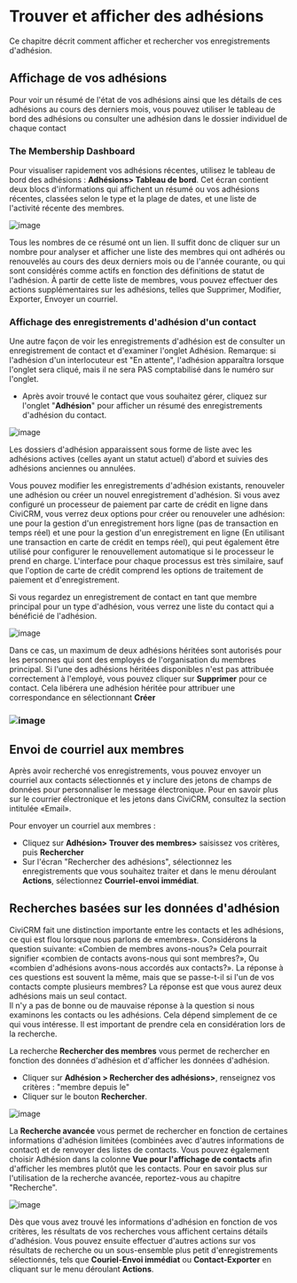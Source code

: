 Trouver et afficher des adhésions
===============================

Ce chapitre décrit comment afficher et rechercher vos enregistrements d'adhésion.

Affichage de vos adhésions
------------------------

Pour voir un résumé de l'état de vos adhésions ainsi que les détails de ces adhésions au cours des derniers mois, vous pouvez utiliser le tableau de bord des adhésions ou consulter une adhésion dans le dossier individuel de chaque contact 



### The Membership Dashboard

Pour visualiser rapidement vos adhésions récentes, utilisez le tableau de bord des adhésions : **Adhésions> Tableau de bord**. Cet écran contient deux blocs d'informations qui affichent un résumé ou vos adhésions récentes, classées selon le type et la plage de dates, et une liste de l'activité récente des membres.

![image](../img/CiviCRM-CiviMember-Memebership-Summary_2.jpg)

Tous les nombres de ce résumé ont un lien. Il suffit donc de cliquer sur un nombre pour analyser et afficher une liste des membres qui ont adhérés ou renouvelés au cours des deux derniers mois ou de l'année courante, ou qui sont considérés comme actifs en fonction des définitions de statut de l'adhésion. À partir de cette liste de membres, vous pouvez effectuer des actions supplémentaires sur les adhésions, telles que Supprimer, Modifier, Exporter, Envoyer un courriel.

### Affichage des enregistrements d'adhésion d'un contact

Une autre façon de voir les enregistrements d'adhésion est de consulter un enregistrement de contact et d'examiner l'onglet Adhésion. Remarque: si l'adhésion d'un interlocuteur est "En attente", l'adhésion apparaîtra lorsque l'onglet sera cliqué, mais il ne sera PAS comptabilisé dans le numéro sur l'onglet.
- Après avoir trouvé le contact que vous souhaitez gérer, cliquez sur l'onglet "**Adhésion**" pour afficher un résumé des enregistrements d'adhésion du contact.

![image](../img/CiviCRM_update-CiviCore-Contact_MembershipTabs-en.jpg)

Les dossiers d'adhésion apparaissent sous forme de liste avec les adhésions actives (celles ayant un statut actuel) d'abord et suivies des adhésions anciennes ou annulées.

Vous pouvez modifier les enregistrements d'adhésion existants, renouveler une adhésion ou créer un nouvel enregistrement d'adhésion. Si vous avez configuré un processeur de paiement par carte de crédit en ligne dans CiviCRM, vous verrez deux options pour créer ou renouveler une adhésion: une pour la gestion d'un enregistrement hors ligne (pas de transaction en temps réel) et une pour la gestion d'un enregistrement en ligne (En utilisant une transaction en carte de crédit en temps réel), qui peut également être utilisé pour configurer le renouvellement automatique si le processeur le prend en charge. L'interface pour chaque processus est très similaire, sauf que l'option de carte de crédit comprend les options de traitement de paiement et d'enregistrement.

Si vous regardez un enregistrement de contact en tant que membre principal pour un type d'adhésion, vous verrez une liste du contact qui a bénéficié de l'adhésion.

![image](../img/membership%20everyday%20for%20limited%20inherited.png)

Dans ce cas, un maximum de deux adhésions héritées sont autorisés pour les personnes qui sont des employés de l'organisation du membres principal. Si l'une des adhésions héritées disponibles n'est pas attribuée correctement à l'employé, vous pouvez cliquer sur **Supprimer** pour ce contact. Cela libérera une adhésion héritée pour attribuer une correspondance en sélectionnant **Créer**

### ![image](../img/membership%20everyday%20for%20limited%20inheritedp2.png)

Envoi de courriel aux membres
-------------------------

Après avoir recherché vos enregistrements, vous pouvez envoyer un courriel aux contacts sélectionnés et y inclure des jetons de champs de données pour personnaliser le message électronique. Pour en savoir plus sur le courrier électronique et les jetons dans CiviCRM, consultez la section intitulée «Email».

Pour envoyer un courriel aux membres :

-   Cliquez sur **Adhésion> Trouver des membres>** saisissez vos critères, puis **Rechercher**
-   Sur l'écran "Rechercher des adhésions", sélectionnez les enregistrements que vous souhaitez traiter et dans le menu déroulant **Actions**, sélectionnez **Courriel-envoi immédiat**.

Recherches basées sur les données d'adhésion
----------------------------------

CiviCRM fait une distinction importante entre les contacts et les adhésions, ce qui est flou lorsque nous parlons de «membres». Considérons la question suivante: «Combien de membres avons-nous?» Cela pourrait signifier «combien de contacts avons-nous qui sont membres?», Ou «combien d'adhésions avons-nous accordés aux contacts?». La réponse à ces questions est souvent la même, mais que se passe-t-il si l'un de vos contacts compte plusieurs membres? La réponse est que vous aurez deux adhésions mais un seul contact.  
Il n'y a pas de bonne ou de mauvaise réponse à la question si nous examinons les contacts ou les adhésions. Cela dépend simplement de ce qui vous intéresse. Il est important de prendre cela en considération lors de la recherche.

La recherche **Rechercher des membres** vous permet de rechercher en fonction des données d'adhésion et d'afficher les données d'adhésion.

-   Cliquer sur **Adhésion > Rechercher des adhésions>**, renseignez vos critères : "membre depuis le"
-   Cliquer sur le bouton **Rechercher**.

![image](../img/memberships%20find%20memberships.JPG)

La **Recherche avancée** vous permet de rechercher en fonction de certaines informations d'adhésion limitées (combinées avec d'autres informations de contact) et de renvoyer des listes de contacts. Vous pouvez également choisir Adhésion dans la colonne **Vue pour l'affichage de contacts** afin d'afficher les membres plutôt que les contacts. Pour en savoir plus sur l'utilisation de la recherche avancée, reportez-vous au chapitre "Recherche".

![image](../img/z_sprint14_display%20Results%20as_1.png)

Dès que vous avez trouvé les informations d'adhésion en fonction de vos critères, les résultats de vos recherches vous affichent certains détails d'adhésion. Vous pouvez ensuite effectuer d'autres actions sur vos résultats de recherche ou un sous-ensemble plus petit d'enregistrements sélectionnés, tels que **Couriel-Envoi immédiat** ou **Contact-Exporter** en cliquant sur le menu déroulant **Actions**.

